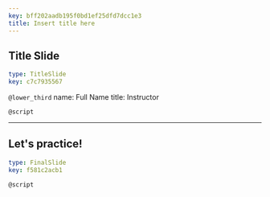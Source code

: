 ```yaml
---
key: bff202aadb195f0bd1ef25dfd7dcc1e3
title: Insert title here
---
```


## Title Slide

```yaml
type: TitleSlide
key: c7c7935567
```

`@lower_third`
name: Full Name
title: Instructor

`@script`


---

## Let's practice!

```yaml
type: FinalSlide
key: f581c2acb1
```

`@script`
